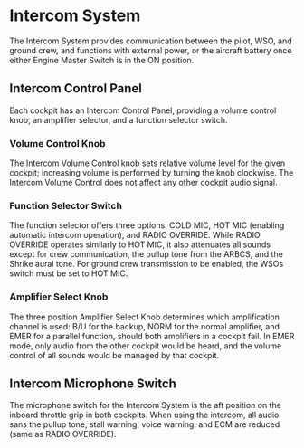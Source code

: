 # Intercom System 

The Intercom System provides communication between the pilot, WSO, and ground
crew, and functions with external power, or the aircraft battery once either
Engine Master Switch is in the ON position.

## Intercom Control Panel

Each cockpit has an Intercom Control Panel, providing a volume control knob, an
amplifier selector, and a function selector switch.

### Volume Control Knob

The Intercom Volume Control knob sets relative volume level for the given
cockpit; increasing volume is performed by turning the knob clockwise. The
Intercom Volume Control does not affect any other cockpit audio signal.

### Function Selector Switch

The function selector offers three options: COLD MIC, HOT MIC (enabling automatic
intercom operation), and RADIO OVERRIDE. While RADIO OVERRIDE operates similarly
to HOT MIC, it also attenuates all sounds except for crew communication, the pullup
tone from the ARBCS, and the Shrike aural tone. For ground crew transmission to be
enabled, the WSOs switch must be set to HOT MIC.

### Amplifier Select Knob

The three position Amplifier Select Knob determines which amplification channel
is used: B/U for the backup, NORM for the normal amplifier, and EMER for a
parallel function, should both amplifiers in a cockpit fail. In EMER mode, only
audio from the other cockpit would be heard, and the volume control of all sounds
would be managed by that cockpit.

## Intercom Microphone Switch

The microphone switch for the Intercom System is the aft position on the inboard
throttle grip in both cockpits. When using the intercom, all audio sans the
pullup tone, stall warning, voice warning, and ECM are reduced (same as RADIO OVERRIDE).
